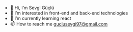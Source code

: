 - 👋 Hi, I’m Sevgi Güçlü
- 👀 I’m interested in front-end and back-end technologies
- 🌱 I’m currently learning react
- 📫 How to reach me guclusevgi97@gmail.com
